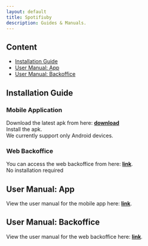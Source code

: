 ```yaml
---
layout: default
title: Spotifiuby
description: Guides & Manuals.
---
```


## Content


* [Installation Guide](#installation-guide)
* [User Manual: App](#user-manual-app)
* [User Manual: Backoffice](#user-manual-backoffice)


## Installation Guide
### Mobile Application
Download the latest apk from here: [**download**](https://exp-shell-app-assets.s3.us-west-1.amazonaws.com/android/%40nicodegiacomo/spotifiuby-app-9a88e5b185b244ddb6c80ed95d9fdfc3-signed.apk)\
Install the apk.\
We currently support only Android devices.

### Web Backoffice
You can access the web backoffice from here: [**link**](https://spotifiuby-backoffice-admin.herokuapp.com/login/).\
No installation required

## User Manual: App
View the user manual for the mobile app here: [**link**](https://docs.google.com/document/d/1yOsWENCgWk0dFE-Tix4oMt6EkhDdX2x5UMxTcG9B2dQ/).

## User Manual: Backoffice
View the user manual for the web backoffice here: [**link**](https://docs.google.com/document/d/1ZeulVVG3OGqZLEv6S_OJb6w8Tpbt2WcZGnsd2LZLr1U/).
